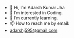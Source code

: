 - 👋 Hi, I’m Adarsh Kumar Jha
- 👀 I’m interested in Coding.
- 🌱 I’m currently learning.
- 📫 How to reach me by email:
-  adarshj595@gmail.com

<!---
AdarshJha05/AdarshJha05 is a ✨ special ✨ repository because its `README.md` (this file) appears on your GitHub profile.
You can click the Preview link to take a look at your changes.
--->
